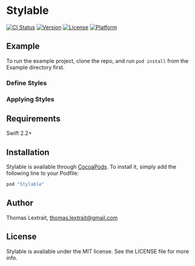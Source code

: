 # Stylable

[![CI Status](http://img.shields.io/travis/tlextrait/Stylable.svg?style=flat)](https://travis-ci.org/tlextrait/Stylable)
[![Version](https://img.shields.io/cocoapods/v/Stylable.svg?style=flat)](http://cocoapods.org/pods/Stylable)
[![License](https://img.shields.io/cocoapods/l/Stylable.svg?style=flat)](http://cocoapods.org/pods/Stylable)
[![Platform](https://img.shields.io/cocoapods/p/Stylable.svg?style=flat)](http://cocoapods.org/pods/Stylable)

## Example

To run the example project, clone the repo, and run `pod install` from the Example directory first.

### Define Styles

### Applying Styles

## Requirements

Swift 2.2+

## Installation

Stylable is available through [CocoaPods](http://cocoapods.org). To install
it, simply add the following line to your Podfile:

```ruby
pod "Stylable"
```

## Author

Thomas Lextrait, thomas.lextrait@gmail.com

## License

Stylable is available under the MIT license. See the LICENSE file for more info.

